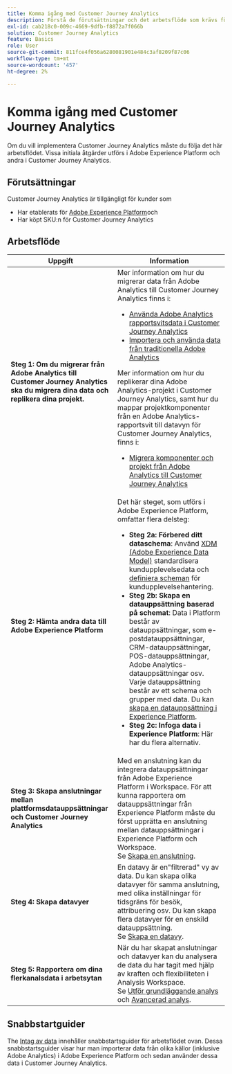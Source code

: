 ```yaml
---
title: Komma igång med Customer Journey Analytics
description: Förstå de förutsättningar och det arbetsflöde som krävs för att implementera Customer Journey Analytics.
exl-id: cab218c0-009c-4669-9dfb-f8872a7f066b
solution: Customer Journey Analytics
feature: Basics
role: User
source-git-commit: 811fce4f056a6280081901e484c3af8209f87c06
workflow-type: tm+mt
source-wordcount: '457'
ht-degree: 2%

---
```


# Komma igång med Customer Journey Analytics

Om du vill implementera Customer Journey Analytics måste du följa det här arbetsflödet. Vissa initiala åtgärder utförs i Adobe Experience Platform och andra i Customer Journey Analytics.

## Förutsättningar

Customer Journey Analytics är tillgängligt för kunder som

* Har etablerats för [Adobe Experience Platform](https://www.adobe.com/experience-platform.html)och
* Har köpt SKU:n för Customer Journey Analytics

## Arbetsflöde

| Uppgift | Information |
| --- | --- |
| **Steg 1: Om du migrerar från Adobe Analytics till Customer Journey Analytics ska du migrera dina data och replikera dina projekt.** | Mer information om hur du migrerar data från Adobe Analytics till Customer Journey Analytics finns i: <ul><li>[Använda Adobe Analytics rapportsvitsdata i Customer Journey Analytics](/help/getting-started/aa-vs-cja/aa-data-in-cja.md)</li><li>[Importera och använda data från traditionella Adobe Analytics](../data-ingestion/analytics.md)</li></ul><p>Mer information om hur du replikerar dina Adobe Analytics-projekt i Customer Journey Analytics, samt hur du mappar projektkomponenter från en Adobe Analytics-rapportsvit till datavyn för Customer Journey Analytics, finns i:</p><ul><li>[Migrera komponenter och projekt från Adobe Analytics till Customer Journey Analytics](https://experienceleague.adobe.com/docs/analytics/admin/admin-tools/component-migration.html)</li></ul> |
| **Steg 2: Hämta andra data till Adobe Experience Platform** | Det här steget, som utförs i Adobe Experience Platform, omfattar flera delsteg:<ul><li>**Steg 2a: Förbered ditt dataschema**: Använd [XDM (Adobe Experience Data Model)](https://experienceleague.adobe.com/docs/experience-platform/xdm/home.html?lang=sv) standardisera kundupplevelsedata och [definiera scheman](https://experienceleague.adobe.com/docs/experience-platform/xdm/tutorials/create-schema-ui.html) för kundupplevelsehantering.</li><li>**Steg 2b: Skapa en datauppsättning baserad på schemat**: Data i Platform består av datauppsättningar, som e-postdatauppsättningar, CRM-datauppsättningar, POS-datauppsättningar, Adobe Analytics-datauppsättningar osv. Varje datauppsättning består av ett schema och grupper med data. Du kan [skapa en datauppsättning i Experience Platform](https://experienceleague.adobe.com/docs/platform-learn/getting-started-for-data-architects-and-data-engineers/create-datasets.html).</li><li>**Steg 2c: Infoga data i Experience Platform**: Här har du flera alternativ.</li></ul> |
| **Steg 3: Skapa anslutningar mellan plattformsdatauppsättningar och Customer Journey Analytics** | Med en anslutning kan du integrera datauppsättningar från Adobe Experience Platform i Workspace. För att kunna rapportera om datauppsättningar från Experience Platform måste du först upprätta en anslutning mellan datauppsättningar i Experience Platform och Workspace.<br>Se [Skapa en anslutning](/help/connections/create-connection.md). |
| **Steg 4: Skapa datavyer** | En datavy är en&quot;filtrerad&quot; vy av data. Du kan skapa olika datavyer för samma anslutning, med olika inställningar för tidsgräns för besök, attribuering osv. Du kan skapa flera datavyer för en enskild datauppsättning.<br>Se [Skapa en datavy](/help/data-views/create-dataview.md). |
| **Steg 5: Rapportera om dina flerkanalsdata i arbetsytan** | När du har skapat anslutningar och datavyer kan du analysera de data du har tagit med hjälp av kraften och flexibiliteten i Analysis Workspace.<br>Se [Utför grundläggande analys](/help/analysis-workspace/perform-basic-analysis.md) och [Avancerad analys](/help/analysis-workspace/perform-adv-analysis.md). |

## Snabbstartguider

The [Intag av data](../data-ingestion/data-ingestion.md) innehåller snabbstartsguider för arbetsflödet ovan. Dessa snabbstartsguider visar hur man importerar data från olika källor (inklusive Adobe Analytics) i Adobe Experience Platform och sedan använder dessa data i Customer Journey Analytics.
